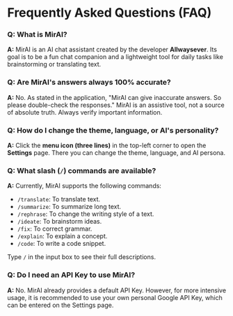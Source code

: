 # Frequently Asked Questions (FAQ)

### Q: What is MirAI?
**A:** MirAI is an AI chat assistant created by the developer **Allwaysever**. Its goal is to be a fun chat companion and a lightweight tool for daily tasks like brainstorming or translating text.

### Q: Are MirAI's answers always 100% accurate?
**A:** No. As stated in the application, "MirAI can give inaccurate answers. So please double-check the responses." MirAI is an assistive tool, not a source of absolute truth. Always verify important information.

### Q: How do I change the theme, language, or AI's personality?
**A:** Click the **menu icon (three lines)** in the top-left corner to open the **Settings** page. There you can change the theme, language, and AI persona.

### Q: What slash (`/`) commands are available?
**A:** Currently, MirAI supports the following commands:
-   `/translate`: To translate text.
-   `/summarize`: To summarize long text.
-   `/rephrase`: To change the writing style of a text.
-   `/ideate`: To brainstorm ideas.
-   `/fix`: To correct grammar.
-   `/explain`: To explain a concept.
-   `/code`: To write a code snippet.

Type `/` in the input box to see their full descriptions.

### Q: Do I need an API Key to use MirAI?
**A:** No. MirAI already provides a default API Key. However, for more intensive usage, it is recommended to use your own personal Google API Key, which can be entered on the Settings page.
